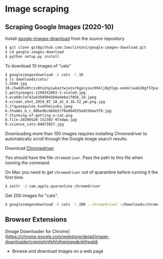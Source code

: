 # Image scraping

## Scraping Google Images (2020-10)

Install [google-images-download](https://github.com/hardikvasa/google-images-download) from the source repository

````bash
$ git clone git@github.com:Joeclinton1/google-images-download.git
$ cd google-images-download
$ python setup.py install
````


To download 10 images of "cats"
````bash
$ googleimagesdownload -k cats -l 10
$ ls downloads/cats/
1.5544.jpg
10.c5w6dhx0tciv8to2npiwkaztwjezxr6gycysxc0hklj8g3lpp-eeemliwab28gf37puekpvg=w640-h400-e365-rj-sc0x00ffffff.jpg
2.gettyimages-1199242002-1-scaled.jpg
3.ecab8c7af42a439d9043b0ade6e1f05b_18.jpeg
4.screen_shot_2019_07_18_at_4.16.52_pm.png.jpg
5.1*qyaoepuloa_kvehheiyska.jpeg
6.thumbs_b_c_88bedbc66bb57f0e884555e8250ae5f9.jpg
7.thinking-of-getting-a-cat.png
8.file-20200520-152302-97x8pw.jpg
9.science_cats-84873657.jpg
````

Downloading more than 100 images requires installing Chromedriver to automatically scroll
through the Google image search results.

Download [Chromedriver](https://chromedriver.chromium.org/)

You should have the file `chromedriver`. Pass the path to this file when running the command.

On Mac you need to get `chromedriver` out of quarantine before running it the first time.
````bash
$ xattr -d com.apple.quarantine chromedriver
````


Get 200 images for "cats".
````bash
$ googleimagesdownload -k cats -l 200 --chromedriver ~/Downloads/chromedriver
````

## Browser Extensions

[Image Downloader for Chrome](https://chrome.google.com/webstore/detail/image-downloader/cnpniohnfphhjihaiiggeabnkjhpaldj
- Browse and download images on a web page
